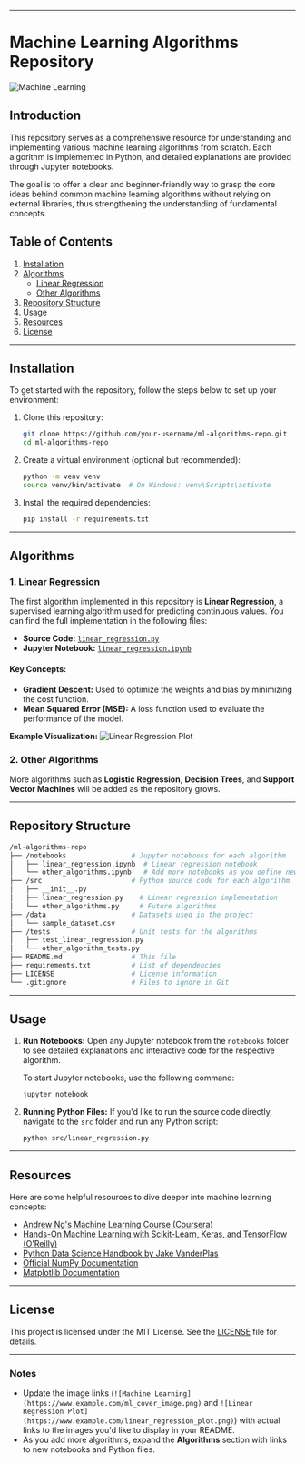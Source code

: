 
---

# Machine Learning Algorithms Repository

![Machine Learning](https://www.example.com/ml_cover_image.png) <!-- Replace with an actual link to your image -->

## Introduction
This repository serves as a comprehensive resource for understanding and implementing various machine learning algorithms from scratch. Each algorithm is implemented in Python, and detailed explanations are provided through Jupyter notebooks. 

The goal is to offer a clear and beginner-friendly way to grasp the core ideas behind common machine learning algorithms without relying on external libraries, thus strengthening the understanding of fundamental concepts.

## Table of Contents
1. [Installation](#installation)
2. [Algorithms](#algorithms)
   - [Linear Regression](#linear-regression)
   - [Other Algorithms](#other-algorithms)
3. [Repository Structure](#repository-structure)
4. [Usage](#usage)
5. [Resources](#resources)
6. [License](#license)

---

## Installation
To get started with the repository, follow the steps below to set up your environment:

1. Clone this repository:
   ```bash
   git clone https://github.com/your-username/ml-algorithms-repo.git
   cd ml-algorithms-repo
   ```

2. Create a virtual environment (optional but recommended):
   ```bash
   python -m venv venv
   source venv/bin/activate  # On Windows: venv\Scripts\activate
   ```

3. Install the required dependencies:
   ```bash
   pip install -r requirements.txt
   ```

---

## Algorithms

### 1. Linear Regression
The first algorithm implemented in this repository is **Linear Regression**, a supervised learning algorithm used for predicting continuous values. You can find the full implementation in the following files:

- **Source Code:** [`linear_regression.py`](src/linear_regression.py)
- **Jupyter Notebook:** [`linear_regression.ipynb`](notebooks/linear_regression.ipynb)

#### Key Concepts:
- **Gradient Descent:** Used to optimize the weights and bias by minimizing the cost function.
- **Mean Squared Error (MSE):** A loss function used to evaluate the performance of the model.

**Example Visualization:**
![Linear Regression Plot](https://www.example.com/linear_regression_plot.png) <!-- Replace with your actual plot image -->

### 2. Other Algorithms
More algorithms such as **Logistic Regression**, **Decision Trees**, and **Support Vector Machines** will be added as the repository grows.

---

## Repository Structure
```bash
/ml-algorithms-repo
├── /notebooks                # Jupyter notebooks for each algorithm
│   ├── linear_regression.ipynb  # Linear regression notebook
│   └── other_algorithms.ipynb   # Add more notebooks as you define new algorithms
├── /src                      # Python source code for each algorithm
│   ├── __init__.py
│   ├── linear_regression.py    # Linear regression implementation
│   └── other_algorithms.py     # Future algorithms
├── /data                     # Datasets used in the project
│   └── sample_dataset.csv
├── /tests                    # Unit tests for the algorithms
│   ├── test_linear_regression.py
│   └── other_algorithm_tests.py
├── README.md                 # This file
├── requirements.txt          # List of dependencies
├── LICENSE                   # License information
└── .gitignore                # Files to ignore in Git
```

---

## Usage
1. **Run Notebooks:**
   Open any Jupyter notebook from the `notebooks` folder to see detailed explanations and interactive code for the respective algorithm.

   To start Jupyter notebooks, use the following command:
   ```bash
   jupyter notebook
   ```

2. **Running Python Files:**
   If you'd like to run the source code directly, navigate to the `src` folder and run any Python script:
   ```bash
   python src/linear_regression.py
   ```

---

## Resources

Here are some helpful resources to dive deeper into machine learning concepts:

- [Andrew Ng's Machine Learning Course (Coursera)](https://www.coursera.org/learn/machine-learning)
- [Hands-On Machine Learning with Scikit-Learn, Keras, and TensorFlow (O'Reilly)](https://www.oreilly.com/library/view/hands-on-machine-learning/9781492032632/)
- [Python Data Science Handbook by Jake VanderPlas](https://jakevdp.github.io/PythonDataScienceHandbook/)
- [Official NumPy Documentation](https://numpy.org/doc/)
- [Matplotlib Documentation](https://matplotlib.org/stable/contents.html)

---

## License
This project is licensed under the MIT License. See the [LICENSE](LICENSE) file for details.

---

### Notes
- Update the image links (`![Machine Learning](https://www.example.com/ml_cover_image.png)` and `![Linear Regression Plot](https://www.example.com/linear_regression_plot.png)`) with actual links to the images you'd like to display in your README.
- As you add more algorithms, expand the **Algorithms** section with links to new notebooks and Python files.
